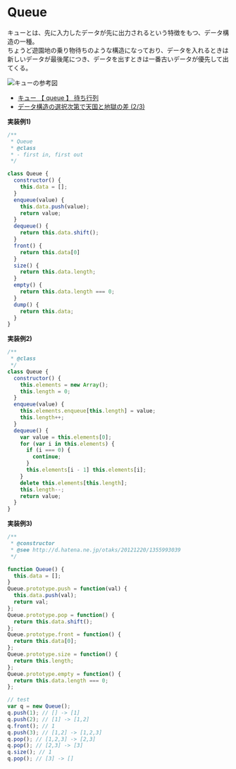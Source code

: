 # Queue

キューとは、先に入力したデータが先に出力されるという特徴をもつ、データ構造の一種。  
ちょうど遊園地の乗り物待ちのような構造になっており、データを入れるときは新しいデータが最後尾につき、データを出すときは一番古いデータが優先して出てくる。

![キューの参考図](http://image.itmedia.co.jp/ait/articles/0809/01/r20algorithm0202.jpg)

- [キュー 【 queue 】 待ち行列](http://e-words.jp/w/%E3%82%AD%E3%83%A5%E3%83%BC.html)
- [データ構造の選択次第で天国と地獄の差 (2/3)](http://www.atmarkit.co.jp/ait/articles/0809/01/news163_2.html)

__実装例1)__
```js
/**
 * Queue
 * @class
 * - first in, first out
 */

class Queue {
  constructor() {
    this.data = [];
  }
  enqueue(value) {
    this.data.push(value);
    return value;
  }
  dequeue() {
    return this.data.shift();
  }
  front() {
    return this.data[0]
  }
  size() {
    return this.data.length;
  }
  empty() {
    return this.data.length === 0;
  }
  dump() {
    return this.data;
  }
}
```

__実装例2)__
```js
/**
 * @class
 */
class Queue {
  constructor() {
    this.elements = new Array();
    this.length = 0;
  }
  enqueue(value) {
    this.elements.enqueue[this.length] = value;
    this.length++;
  }
  dequeue() {
    var value = this.elements[0];
    for (var i in this.elements) {
      if (i === 0) {
        continue;
      }
      this.elements[i - 1] this.elements[i];
    }
    delete this.elements[this.length];
    this.length--;
    return value;
  }
}
```

__実装例3)__
```js
/**
 * @constructor
 * @see http://d.hatena.ne.jp/otaks/20121220/1355993039
 */

function Queue() {
  this.data = [];
}
Queue.prototype.push = function(val) {
  this.data.push(val);
  return val;
};
Queue.prototype.pop = function() {
  return this.data.shift();
};
Queue.prototype.front = function() {
  return this.data[0];
};
Queue.prototype.size = function() {
  return this.length;
};
Queue.prototype.empty = function() {
  return this.data.length === 0;
};

// test
var q = new Queue();
q.push(1); // [] -> [1]
q.push(2); // [1] -> [1,2]
q.front(); // 1
q.push(3); // [1,2] -> [1,2,3]
q.pop(); // [1,2,3] -> [2,3]
q.pop(); // [2,3] -> [3]
q.size(); // 1
q.pop(); // [3] -> []
```
